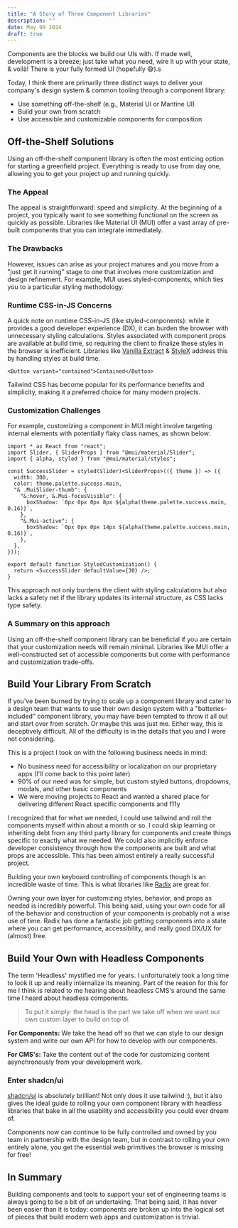 ```yaml
---
title: "A Story of Three Component Libraries"
description: ""
date: May 99 2024
draft: true
---
```


Components are the blocks we build our UIs with. If made well, development is a breeze; just take what you need, wire it up with your state, & voilà! There is your fully formed UI (hopefully 😅).s

Today, I think there are primarily three distinct ways to deliver your company's design system & common tooling through a component library:

- Use something off-the-shelf (e.g., Material UI or Mantine UI)
- Build your own from scratch
- Use accessible and customizable components for composition

## Off-the-Shelf Solutions

Using an off-the-shelf component library is often the most enticing option for starting a greenfield project. Everything is ready to use from day one, allowing you to get your project up and running quickly.

### The Appeal

The appeal is straightforward: speed and simplicity. At the beginning of a project, you typically want to see something functional on the screen as quickly as possible. Libraries like Material UI (MUI) offer a vast array of pre-built components that you can integrate immediately.

### The Drawbacks

However, issues can arise as your project matures and you move from a "just get it running" stage to one that involves more customization and design refinement. For example, MUI uses styled-components, which ties you to a particular styling methodology.

### Runtime CSS-in-JS Concerns

A quick note on runtime CSS-in-JS (like styled-components): while it provides a good developer experience (DX), it can burden the browser with unnecessary styling calculations. Styles associated with component props are available at build time, so requiring the client to finalize these styles in the browser is inefficient. Libraries like [Vanilla Extract](https://vanilla-extract.style/) & [StyleX](https://stylexjs.com/) address this by handling styles at build time.

```tsx
<Button variant="contained">Contained</Button>
```

Tailwind CSS has become popular for its performance benefits and simplicity, making it a preferred choice for many modern projects.

### Customization Challenges

For example, customizing a component in MUI might involve targeting internal elements with potentially flaky class names, as shown below:

```tsx
import * as React from "react";
import Slider, { SliderProps } from "@mui/material/Slider";
import { alpha, styled } from "@mui/material/styles";

const SuccessSlider = styled(Slider)<SliderProps>(({ theme }) => ({
  width: 300,
  color: theme.palette.success.main,
  "& .MuiSlider-thumb": {
    "&:hover, &.Mui-focusVisible": {
      boxShadow: `0px 0px 0px 8px ${alpha(theme.palette.success.main, 0.16)}`,
    },
    "&.Mui-active": {
      boxShadow: `0px 0px 0px 14px ${alpha(theme.palette.success.main, 0.16)}`,
    },
  },
}));

export default function StyledCustomization() {
  return <SuccessSlider defaultValue={30} />;
}
```

This approach not only burdens the client with styling calculations but also lacks a safety net if the library updates its internal structure, as CSS lacks type safety.

### A Summary on this approach

Using an off-the-shelf component library can be beneficial if you are certain that your customization needs will remain minimal. Libraries like MUI offer a well-constructed set of accessible components but come with performance and customization trade-offs.

## Build Your Library From Scratch

If you've been burned by trying to scale up a component library and cater to a design team that wants to use their own design system with a "batteries-included" component library, you may have been tempted to throw it all out and start over from scratch. Or maybe this was just me. Either way, this is deceptively difficult. All of the difficulty is in the details that you and I were not considering.

This is a project I took on with the following business needs in mind:

- No business need for accessibility or localization on our proprietary apps (I'll come back to this point later)
- 90% of our need was for simple, but custom styled buttons, dropdowns, modals, and other basic components
- We were moving projects to React and wanted a shared place for delivering different React specific components and f11y

I recognized that for what we needed, I could use tailwind and roll the components myself within about a month or so. I could skip learning or inheriting debt from any third party library for components and create things specific to exactly what we needed. We could also implicitly enforce developer consistency through how the components are built and what props are accessible. This has been almost entirely a really successful project.

Building your own keyboard controlling of components though is an incredible waste of time. This is what libraries like [Radix](https://www.radix-ui.com/) are great for.

Owning your own layer for customizing styles, behavior, and props as needed is incredibly powerful. This being said, using your own code for all of the behavior and construction of your components is probably not a wise use of time. Radix has done a fantastic job getting components into a state where you can get performance, accessibility, and really good DX/UX for (almost) free.

## Build Your Own with Headless Components

The term 'Headless' mystified me for years. I unfortunately took a long time to look it up and really internalize its meaning. Part of the reason for this for me I think is related to me hearing about headless CMS's around the same time I heard about headless components.

> To put it simply: the head is the part we take off when we want our own custom layer to build on top of.

**For Components:** We take the head off so that we can style to our design system and write our own API for how to develop with our components.

**For CMS's:** Take the content out of the code for customizing content asynchronously from your development work.

### Enter shadcn/ui

[shadcn/ui](https://ui.shadcn.com/) is absolutely brilliant! Not only does it use tailwind :), but it also gives the ideal guide to rolling your own component library with headless libraries that bake in all the usability and accessibility you could ever dream of.

Components now can continue to be fully controlled and owned by you team in partnership with the design team, but in contrast to rolling your own entirely alone, you get the essential web primitives the browser is missing for free!

## In Summary

Building components and tools to support your set of engineering teams is always going to be a bit of an undertaking. That being said, it has never been easier than it is today: components are broken up into the logical set of pieces that build modern web apps and customization is trivial.

